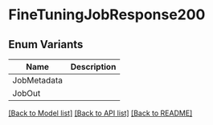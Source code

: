 # FineTuningJobResponse200

## Enum Variants

| Name | Description |
|---- | -----|
| JobMetadata |  |
| JobOut |  |

[[Back to Model list]](../README.md#documentation-for-models) [[Back to API list]](../README.md#documentation-for-api-endpoints) [[Back to README]](../README.md)


